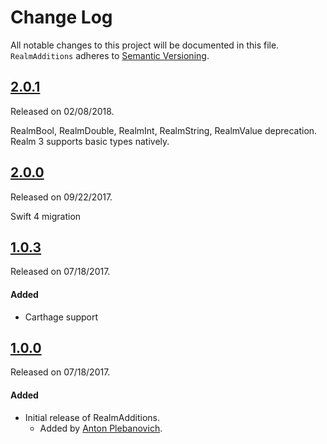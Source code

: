 # Change Log
All notable changes to this project will be documented in this file.
`RealmAdditions` adheres to [Semantic Versioning](http://semver.org/).

## [2.0.1](https://github.com/APUtils/RealmAdditions/releases/tag/2.0.1)
Released on 02/08/2018.

RealmBool, RealmDouble, RealmInt, RealmString, RealmValue deprecation. Realm 3 supports basic types natively.

## [2.0.0](https://github.com/APUtils/RealmAdditions/releases/tag/2.0.0)
Released on 09/22/2017.

Swift 4 migration


## [1.0.3](https://github.com/APUtils/RealmAdditions/releases/tag/1.0.3)
Released on 07/18/2017.

#### Added
- Carthage support


## [1.0.0](https://github.com/APUtils/RealmAdditions/releases/tag/1.0.0)
Released on 07/18/2017.

#### Added
- Initial release of RealmAdditions.
  - Added by [Anton Plebanovich](https://github.com/anton-plebanovich).
